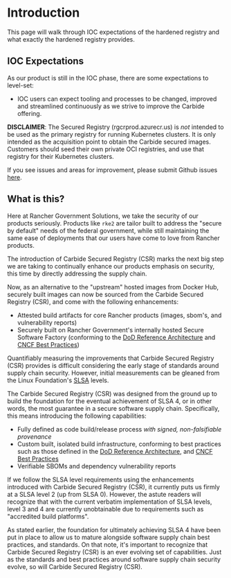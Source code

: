 # Introduction

This page will walk through IOC expectations of the hardened registry and what exactly the hardened registry provides.

## IOC Expectations
As our product is still in the IOC phase, there are some expectations to level-set:

* IOC users can expect tooling and processes to be changed, improved and streamlined continuously as we strive to improve the Carbide offering.

**DISCLAIMER**:  The Secured Registry (rgcrprod.azurecr.us) is _not_ intended to be used as the primary registry for running Kubernetes clusters. It is only intended as the acquisition point to obtain the Carbide secured images. Customers should seed their own private OCI registries, and use that registry for their Kubernetes clusters.

If you see issues and areas for improvement, please submit Github issues [here](https://github.com/rancherfederal/carbide-docs/issues/).

## What is this?
Here at Rancher Government Solutions, we take the security of our products seriously.  Products like `rke2` are tailor built to address the "secure by default" needs of the federal government, while still maintaining the same ease of deployments that our users have come to love from Rancher products.

The introduction of Carbide Secured Registry (CSR) marks the next big step we are taking to continually enhance our products emphasis on security, this time by directly addressing the supply chain.

Now, as an alternative to the "upstream" hosted images from Docker Hub, securely built images can now be sourced from the Carbide Secured Registry (CSR), and come with the following enhancements:

- Attested build artifacts for core Rancher products (images, sbom's, and vulnerability reports)
- Securely built on Rancher Government's internally hosted Secure Software Factory (conforming to the [DoD Reference Architecture](https://dodcio.defense.gov/Portals/0/Documents/Library/DoD%20Enterprise%20DevSecOps%20Reference%20Design%20-%20CNCF%20Kubernetes%20w-DD1910_cleared_20211022.pdf) and [CNCF Best Practices](https://project.linuxfoundation.org/hubfs/CNCF_SSCP_v1.pdf))

Quantifiably measuring the improvements that Carbide Secured Registry (CSR) provides is difficult considering the early stage of standards around supply chain security.  However, initial measurements can be gleaned from the Linux Foundation's [SLSA](https://slsa.dev) levels.

The Carbide Secured Registry (CSR)  was designed from the ground up to build the foundation for the eventual achievement of SLSA 4, or in other words, the most guarantee in a secure software supply chain. Specifically, this means introducing the following capabilities:

- Fully defined as code build/release process _with signed, non-falsifiable provenance_
- Custom built, isolated build infrastructure, conforming to best practices such as those defined in the [DoD Reference Architecture](https://dodcio.defense.gov/Portals/0/Documents/Library/DoD%20Enterprise%20DevSecOps%20Reference%20Design%20-%20CNCF%20Kubernetes%20w-DD1910_cleared_20211022.pdf), and [CNCF Best Practices](https://project.linuxfoundation.org/hubfs/CNCF_SSCP_v1.pdf)
- Verifiable SBOMs and dependency vulnerability reports

If we follow the SLSA level requirements using the enhancements introduced with Carbide Secured Registry (CSR), it currently puts us firmly at a SLSA level 2 (up from SLSA 0).  However, the astute readers will recognize that with the current verbatim implementation of SLSA levels, level 3 and 4 are currently unobtainable due to requirements such as "accredited build platforms".

As stated earlier, the foundation for ultimately achieving SLSA 4 have been put in place to allow us to mature alongside software supply chain best practices, and standards. On that note, it's important to recognize that Carbide Secured Registry (CSR) is an ever evolving set of capabilities. Just as the standards and best practices around software supply chain security evolve, so will Carbide Secured Registry (CSR).